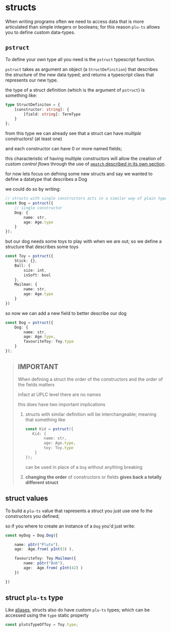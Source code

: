 # structs

When writing programs often we need to access data that is more articulated than simple integers or booleans; for this reason `plu-ts` allows you to define custom data-types.

## `pstruct`

To define your own type all you need is the `pstruct` typescript function.

`pstruct` takes as argument an object (a `StructDefinition`) that describes the structure of the new data typed; and returns a typescript class that represents our new type.

the type of a struct definition (which is the argument of `pstruct`) is something like:

```ts
type StructDefiniton = {
    [constructor: string]: {
        [field: string]: TermType
    }
};
```

from this type we can already see that a struct can have *multiple* constructors! (at least one)

and each constructor can have 0 or more named fields;

this characteristic of having multiple constructors will allow the creation of *custom control flows* through the use of [`pmatch` described in its own section](../control_flow/pmatch.md).

for now lets focus on defning some new structs and say we wanted to define a datatype that describes a Dog

we could do so by writing:
```ts
// structs with single constructors acts in a similar way of plain typescript object
const Dog = pstruct({
    // single constructor
    Dog: {
        name: str,
        age: Age.type
    }
});
```

but our dog needs some toys to play with when we are out; so we define a structure that describes some toys

```ts
const Toy = pstruct({
    Stick: {},
    Ball: {
        size: int,
        isSoft: bool
    },
    Mailman: {
        name: str,
        age: Age.type
    }
})
```
so now we can add a new field to better describe our dog
```ts
const Dog = pstruct({
    Dog: {
        name: str,
        age: Age.type,
        favouriteToy: Toy.type
    }
});
```

> ## IMPORTANT
>
> When defining a struct the order of the constructors and the order of the fields matters
>
> infact at UPLC level there are no names
>
> this does have two important implications
>
> 1) structs with similar definition will be interchangeable; meaning that something like
>       ```ts
>       const Kid = pstruct({
>          Kid: {
>               name: str,
>               age: Age.type,
>               toy: Toy.type
>           }
>       });
>       ```
>       can be used in place of a `Dog` without anything breaking
>
> 2) **changing the order** of constructors or fields **gives back a totally different struct**


## struct values

To build a `plu-ts` value that rapresents a struct you just use one fo the constructors you defined;

so if you where to create an instance of a `Dog` you'd just write:
```ts
const myDog = Dog.Dog({

    name: pStr("Pluto"),
    age:  Age.from( pInt(3) ),

    favouriteToy: Toy.Mailman({
        name: pStr("Bob"),
        age:  Age.from( pInt(42) )
    })

})
```

## struct `plu-ts` type

Like [aliases](./aliases.md), structs also do have custom `plu-ts` types; which can be accessed using the `type` static property

```ts
const plutsTypeOfToy = Toy.type;
```